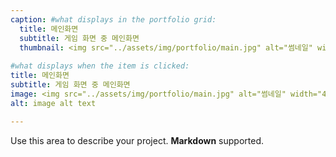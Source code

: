 ```yaml
---
caption: #what displays in the portfolio grid:
  title: 메인화면
  subtitle: 게임 화면 중 메인화면
  thumbnail: <img src="../assets/img/portfolio/main.jpg" alt="썸네일" width="400" height="300">
  
#what displays when the item is clicked:
title: 메인화면
subtitle: 게임 화면 중 메인화면
image: <img src="../assets/img/portfolio/main.jpg" alt="썸네일" width="400" height="300">
alt: image alt text

---
```

Use this area to describe your project. **Markdown** supported.

